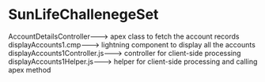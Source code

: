 # SunLifeChallenegeSet

AccountDetailsController---> apex class to fetch the account records
displayAccounts1.cmp---> lightning component to display all the accounts
displayAccounts1Controller.js---> controller for client-side processing
displayAccounts1Helper.js---> helper for client-side processing and calling apex method

